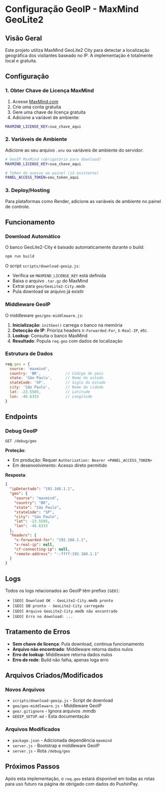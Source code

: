 # Configuração GeoIP - MaxMind GeoLite2

## Visão Geral

Este projeto utiliza MaxMind GeoLite2 City para detectar a localização geográfica dos visitantes baseado no IP. A implementação é totalmente local e gratuita.

## Configuração

### 1. Obter Chave de Licença MaxMind

1. Acesse [MaxMind.com](https://www.maxmind.com/en/geolite2/signup)
2. Crie uma conta gratuita
3. Gere uma chave de licença gratuita
4. Adicione a variável de ambiente:

```bash
MAXMIND_LICENSE_KEY=sua_chave_aqui
```

### 2. Variáveis de Ambiente

Adicione ao seu arquivo `.env` ou variáveis de ambiente do servidor:

```bash
# GeoIP MaxMind (obrigatória para download)
MAXMIND_LICENSE_KEY=sua_chave_aqui

# Token de acesso ao painel (já existente)
PANEL_ACCESS_TOKEN=seu_token_aqui
```

### 3. Deploy/Hosting

Para plataformas como Render, adicione as variáveis de ambiente no painel de controle.

## Funcionamento

### Download Automático

O banco GeoLite2-City é baixado automaticamente durante o build:

```bash
npm run build
```

O script `scripts/download-geoip.js`:
- Verifica se `MAXMIND_LICENSE_KEY` está definida
- Baixa o arquivo `.tar.gz` do MaxMind
- Extrai para `geo/GeoLite2-City.mmdb`
- Pula download se arquivo já existir

### Middleware GeoIP

O middleware `geo/geo-middleware.js`:

1. **Inicialização**: `initGeo()` carrega o banco na memória
2. **Detecção de IP**: Prioriza headers `X-Forwarded-For`, `X-Real-IP`, etc.
3. **Lookup**: Consulta o banco MaxMind
4. **Resultado**: Popula `req.geo` com dados de localização

### Estrutura de Dados

```javascript
req.geo = {
  source: 'maxmind',
  country: 'BR',           // Código do país
  state: 'São Paulo',      // Nome do estado
  stateCode: 'SP',         // Sigla do estado
  city: 'São Paulo',       // Nome da cidade
  lat: -23.5505,           // Latitude
  lon: -46.6333            // Longitude
}
```

## Endpoints

### Debug GeoIP

```
GET /debug/geo
```

**Proteção**:
- Em produção: Requer `Authorization: Bearer <PANEL_ACCESS_TOKEN>`
- Em desenvolvimento: Acesso direto permitido

**Resposta**:
```json
{
  "ipDetectado": "192.168.1.1",
  "geo": {
    "source": "maxmind",
    "country": "BR",
    "state": "São Paulo",
    "stateCode": "SP",
    "city": "São Paulo",
    "lat": -23.5505,
    "lon": -46.6333
  },
  "headers": {
    "x-forwarded-for": "192.168.1.1",
    "x-real-ip": null,
    "cf-connecting-ip": null,
    "remote-address": "::ffff:192.168.1.1"
  }
}
```

## Logs

Todos os logs relacionados ao GeoIP têm prefixo `[GEO]`:

- `[GEO] Download OK - GeoLite2-City.mmdb pronto`
- `[GEO] DB pronto - GeoLite2-City carregado`
- `[GEO] Arquivo GeoLite2-City.mmdb não encontrado`
- `[GEO] Erro no download: ...`

## Tratamento de Erros

- **Sem chave de licença**: Pula download, continua funcionamento
- **Arquivo não encontrado**: Middleware retorna dados nulos
- **Erro de lookup**: Middleware retorna dados nulos
- **Erro de rede**: Build não falha, apenas loga erro

## Arquivos Criados/Modificados

### Novos Arquivos
- `scripts/download-geoip.js` - Script de download
- `geo/geo-middleware.js` - Middleware GeoIP
- `geo/.gitignore` - Ignora arquivos .mmdb
- `GEOIP_SETUP.md` - Esta documentação

### Arquivos Modificados
- `package.json` - Adicionada dependência `maxmind`
- `server.js` - Bootstrap e middleware GeoIP
- `server.js` - Rota `/debug/geo`

## Próximos Passos

Após esta implementação, o `req.geo` estará disponível em todas as rotas para uso futuro na página de obrigado com dados do PushinPay.
